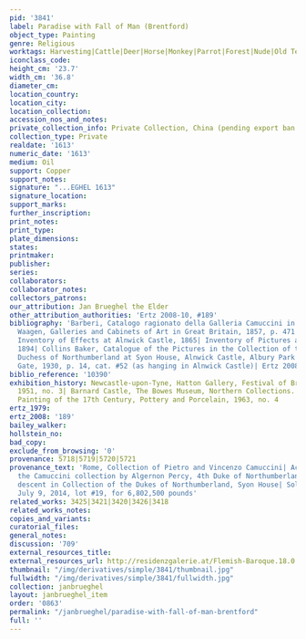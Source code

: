 ```yaml
---
pid: '3841'
label: Paradise with Fall of Man (Brentford)
object_type: Painting
genre: Religious
worktags: Harvesting|Cattle|Deer|Horse|Monkey|Parrot|Forest|Nude|Old Testament|Paradise
iconclass_code:
height_cm: '23.7'
width_cm: '36.8'
diameter_cm:
location_country:
location_city:
location_collection:
accession_nos_and_notes:
private_collection_info: Private Collection, China (pending export ban from UK)
collection_type: Private
realdate: '1613'
numeric_date: '1613'
medium: Oil
support: Copper
support_notes:
signature: "...EGHEL 1613"
signature_location:
support_marks:
further_inscription:
print_notes:
print_type:
plate_dimensions:
states:
printmaker:
publisher:
series:
collaborators:
collaborator_notes:
collectors_patrons:
our_attribution: Jan Brueghel the Elder
other_attribution_authorities: 'Ertz 2008-10, #189'
bibliography: 'Barberi, Catalogo ragionato della Galleria Camuccini in Roma, 1851|
  Waagen, Galleries and Cabinets of Art in Great Britain, 1857, p. 471 (as at Alnwick)|
  Inventory of Effects at Alnwick Castle, 1865| Inventory of Pictures at Alnwick Castle,
  1894| Collins Baker, Catalogue of the Pictures in the Collection of the Duke and
  Duchess of Northumberland at Syon House, Alnwick Castle, Albury Park and 17 Princes
  Gate, 1930, p. 14, cat. #52 (as hanging in Alnwick Castle)| Ertz 2008-10, cat. #189'
biblio_reference: '10390'
exhibition_history: Newcastle-upon-Tyne, Hatton Gallery, Festival of Britain Exhibition,
  1951, no. 3| Barnard Castle, The Bowes Museum, Northern Collections. Dutch and Flemish
  Painting of the 17th Century, Pottery and Porcelain, 1963, no. 4
ertz_1979:
ertz_2008: '189'
bailey_walker:
hollstein_no:
bad_copy:
exclude_from_browsing: '0'
provenance: 5718|5719|5720|5721
provenance_text: 'Rome, Collection of Pietro and Vincenzo Camuccini| Acquired with
  the Camuccini collection by Algernon Percy, 4th Duke of Northumberland, 1853| By
  descent in Collection of the Dukes of Northumberland, Syon House| Sold London, Sotheby''s,
  July 9, 2014, lot #19, for 6,802,500 pounds'
related_works: 3425|3421|3420|3426|3418
related_works_notes:
copies_and_variants:
curatorial_files:
general_notes:
discussion: '709'
external_resources_title:
external_resources_url: http://residenzgalerie.at/Flemish-Baroque.18.0.html
thumbnail: "/img/derivatives/simple/3841/thumbnail.jpg"
fullwidth: "/img/derivatives/simple/3841/fullwidth.jpg"
collection: janbrueghel
layout: janbrueghel_item
order: '0863'
permalink: "/janbrueghel/paradise-with-fall-of-man-brentford"
full: ''
---
```


